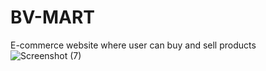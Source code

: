 # BV-MART
E-commerce website where user can buy and sell products
![Screenshot (7)](https://user-images.githubusercontent.com/73779347/118256474-2100e680-b4cb-11eb-858a-980b48c7bcde.png)
